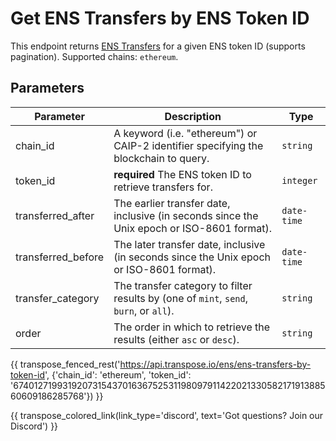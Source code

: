 # Get ENS Transfers by ENS Token ID

This endpoint returns [ENS Transfers](../models/ens_transfer_model.md) for a given ENS token ID (supports pagination). Supported chains: `ethereum`.

## Parameters
| Parameter     | Description                                                                          | Type     | 
|---------------|--------------------------------------------------------------------------------------|----------|
| chain_id      | A keyword (i.e. "ethereum") or CAIP-2 identifier specifying the blockchain to query. | `string` | 
| token_id      | **required** The ENS token ID to retrieve transfers for. | `integer` | 
| transferred_after | The earlier transfer date, inclusive (in seconds since the Unix epoch or ISO-8601 format).   | `date-time` | 
| transferred_before | The later transfer date, inclusive (in seconds since the Unix epoch or ISO-8601 format). | `date-time` | 
| transfer_category | The transfer category to filter results by (one of `mint`, `send`, `burn`, or `all`).   | `string` | 
| order | The order in which to retrieve the results (either `asc` or `desc`).   | `string` | 

{{ transpose_fenced_rest('https://api.transpose.io/ens/ens-transfers-by-token-id', {'chain_id': 'ethereum', 'token_id': '67401271993192073154370163675253119809791142202133058217191388560609186285768'}) }}

{{ transpose_colored_link(link_type='discord', text='Got questions?  Join our Discord') }}
